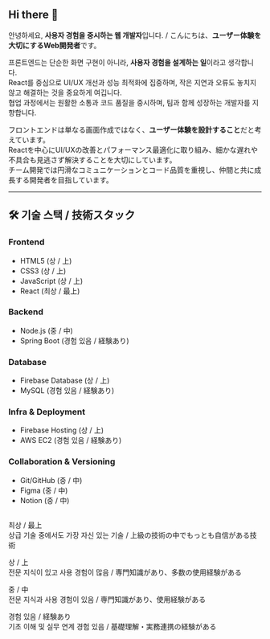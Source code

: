 ## Hi there 👋

안녕하세요, **사용자 경험을 중시하는 웹 개발자**입니다. / こんにちは、**ユーザー体験を大切にするWeb開発者**です。

프론트엔드는 단순한 화면 구현이 아니라, **사용자 경험을 설계하는 일**이라고 생각합니다.  
React를 중심으로 UI/UX 개선과 성능 최적화에 집중하며, 작은 지연과 오류도 놓치지 않고 해결하는 것을 중요하게 여깁니다.  
협업 과정에서는 원활한 소통과 코드 품질을 중시하며, 팀과 함께 성장하는 개발자를 지향합니다.  

フロントエンドは単なる画面作成ではなく、**ユーザー体験を設計すること**だと考えています。  
Reactを中心にUI/UXの改善とパフォーマンス最適化に取り組み、細かな遅れや不具合も見逃さず解決することを大切にしています。  
チーム開発では円滑なコミュニケーションとコード品質を重視し、仲間と共に成長する開発者を目指しています。  

---

## 🛠 기술 스택 / 技術スタック
### Frontend
- HTML5 (상 / 上)  
- CSS3 (상 / 上)  
- JavaScript (상 / 上)  
- React (최상 / 最上)  

### Backend
- Node.js (중 / 中)  
- Spring Boot (경험 있음 / 経験あり)  

### Database
- Firebase Database (상 / 上)  
- MySQL (경험 있음 / 経験あり)  

### Infra & Deployment
- Firebase Hosting (상 / 上)  
- AWS EC2 (경험 있음 / 経験あり)  

### Collaboration & Versioning
- Git/GitHub (중 / 中)  
- Figma (중 / 中)  
- Notion (중 / 中)

## 
최상 / 最上  
상급 기술 중에서도 가장 자신 있는 기술 / 上級の技術の中でもっとも自信がある技術 

상 / 上  
전문 지식이 있고 사용 경험이 많음 / 専門知識があり、多数の使用経験がある  

중 / 中  
전문 지식과 사용 경험이 있음 / 専門知識があり、使用経験がある  

경험 있음 / 経験あり  
기초 이해 및 실무 연계 경험 있음 / 基礎理解・実務連携の経験がある
